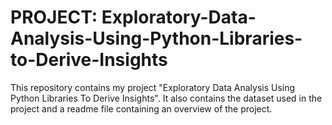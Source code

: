 # PROJECT: Exploratory-Data-Analysis-Using-Python-Libraries-to-Derive-Insights
This repository contains my project "Exploratory Data Analysis Using Python Libraries To Derive Insights". It also contains the dataset used in the project and a readme file containing an overview of the project.
